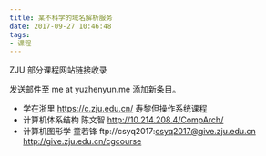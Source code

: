 ```yaml
---
title: 某不科学的域名解析服务
date: 2017-09-27 10:46:48
tags:
- 课程
---
```


ZJU 部分课程网站链接收录

发送邮件至 me at yuzhenyun.me 添加新条目。

<!-- more -->

- 学在浙里 https://c.zju.edu.cn/ 寿黎但操作系统课程
- 计算机体系结构 陈文智 http://10.214.208.4/CompArch/
- 计算机图形学 童若锋 ftp://csyq2017:csyq2017@give.zju.edu.cn http://give.zju.edu.cn/cgcourse